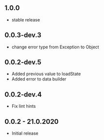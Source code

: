 ## 1.0.0

* stable release

## 0.0.3-dev.3

* change error type from Exception to Object

## 0.0.2-dev.5

* Added previous value to loadState
* Added error to data builder

## 0.0.2-dev.4

* Fix lint hints

## 0.0.2 - 21.0.2020

* Initial release
